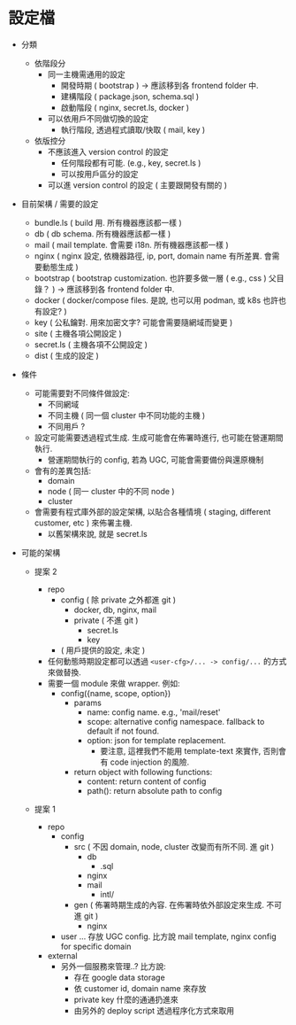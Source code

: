 # 設定檔

 - 分類
   - 依階段分
     - 同一主機需通用的設定
       - 開發時期 ( bootstrap ) -> 應該移到各 frontend folder 中.
       - 建構階段 ( package.json, schema.sql )
       - 啟動階段 ( nginx, secret.ls, docker )
     - 可以依用戶不同做切換的設定
       - 執行階段, 透過程式讀取/快取 ( mail, key )
   - 依版控分
     - 不應該進入 version control 的設定
       - 任何階段都有可能. (e.g., key, secret.ls )
       - 可以按用戶區分的設定
     - 可以進 version control 的設定 ( 主要跟開發有關的 )


 - 目前架構 / 需要的設定
   - bundle.ls ( build 用. 所有機器應該都一樣 )
   - db        ( db schema. 所有機器應該都一樣 )
   - mail      ( mail template. 會需要 i18n. 所有機器應該都一樣 )
   - nginx     ( nginx 設定, 依機器路徑, ip, port, domain name 有所差異. 會需要動態生成 )
   - bootstrap ( bootstrap customization. 也許要多做一層 ( e.g., css ) 父目錄？ ) -> 應該移到各 frontend folder 中.
   - docker    ( docker/compose files. 是說, 也可以用 podman, 或 k8s 也許也有設定? )
   - key       ( 公私鑰對. 用來加密文字? 可能會需要隨網域而變更 )
   - site      ( 主機各項公開設定   )
   - secret.ls ( 主機各項不公開設定 )
   - dist      ( 生成的設定 )
 - 條件
   - 可能需要對不同條件做設定:
     - 不同網域
     - 不同主機 ( 同一個 cluster 中不同功能的主機 )
     - 不同用戶 ?
   - 設定可能需要透過程式生成. 生成可能會在佈署時進行, 也可能在營運期間執行.
     - 營運期間執行的 config, 若為 UGC, 可能會需要備份與還原機制
   - 會有的差異包括:
     - domain
     - node ( 同一 cluster 中的不同 node )
     - cluster
   - 會需要有程式庫外部的設定架構, 以貼合各種情境 ( staging, different customer, etc ) 來佈署主機.
     - 以舊架構來說, 就是 secret.ls
 - 可能的架構
   - 提案 2
     - repo
       - config ( 除 private 之外都進 git )
         - docker, db, nginx, mail
         - private ( 不進 git )
           - secret.ls
           - key
       - <user-cfg> ( 用戶提供的設定, 未定 )
     - 任何動態時期設定都可以透過 `<user-cfg>/... -> config/...` 的方式來做替換.
     - 需要一個 module 來做 wrapper. 例如:
       - config({name, scope, option})
         - params
           - name: config name. e.g., 'mail/reset'
           - scope: alternative config namespace. fallback to default if not found.
           - option: json for template replacement.
             - 要注意, 這裡我們不能用 template-text 來實作, 否則會有 code injection 的風險.
         - return object with following functions:
           - content: return content of config
           - path(): return absolute path to config

   - 提案 1
     - repo
       - config
         - src ( 不因 domain, node, cluster 改變而有所不同. 進 git )
           - db
             - <purpose>.sql
           - nginx
           - mail
             - intl/<locale>
         - gen ( 佈署時期生成的內容. 在佈署時依外部設定來生成. 不可進 git )
           - nginx
       - user ... 存放 UGC config. 比方說 mail template, nginx config for specific domain
     - external
       - 另外一個服務來管理..? 比方說:
         - 存在 google data storage
         - 依 customer id, domain name 來存放
         - private key 什麼的通通扔進來
         - 由另外的 deploy script 透過程序化方式來取用
